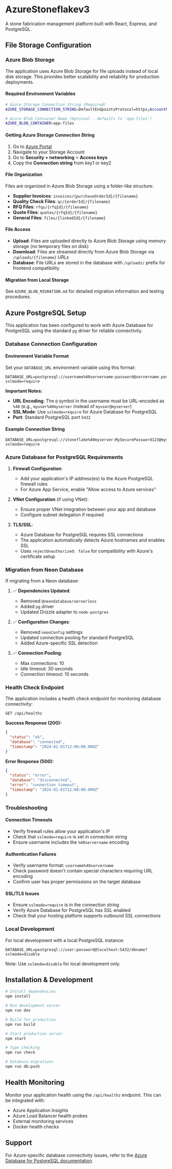 # AzureStoneflakev3

A stone fabrication management platform built with React, Express, and PostgreSQL.

## File Storage Configuration

### Azure Blob Storage

The application uses Azure Blob Storage for file uploads instead of local disk storage. This provides better scalability and reliability for production deployments.

#### Required Environment Variables

```bash
# Azure Storage Connection String (Required)
AZURE_STORAGE_CONNECTION_STRING=DefaultEndpointsProtocol=https;AccountName=yourstorageaccount;AccountKey=youraccountkey;EndpointSuffix=core.windows.net

# Azure Blob Container Name (Optional - defaults to 'app-files')
AZURE_BLOB_CONTAINER=app-files
```

#### Getting Azure Storage Connection String

1. Go to [Azure Portal](https://portal.azure.com)
2. Navigate to your Storage Account
3. Go to **Security + networking** > **Access keys**
4. Copy the **Connection string** from key1 or key2

#### File Organization

Files are organized in Azure Blob Storage using a folder-like structure:

- **Supplier Invoices**: `invoices/{purchaseOrderId}/{filename}`
- **Quality Check Files**: `qc/{orderId}/{filename}`
- **RFQ Files**: `rfqs/{rfqId}/{filename}`
- **Quote Files**: `quotes/{rfqId}/{filename}`
- **General Files**: `files/{linkedId}/{filename}`

#### File Access

- **Upload**: Files are uploaded directly to Azure Blob Storage using memory storage (no temporary files on disk)
- **Download**: Files are streamed directly from Azure Blob Storage via `/uploads/{filename}` URLs
- **Database**: File URLs are stored in the database with `/uploads/` prefix for frontend compatibility

#### Migration from Local Storage

See `AZURE_BLOB_MIGRATION.md` for detailed migration information and testing procedures.

## Azure PostgreSQL Setup

This application has been configured to work with Azure Database for PostgreSQL using the standard `pg` driver for reliable connectivity.

### Database Connection Configuration

#### Environment Variable Format
Set your `DATABASE_URL` environment variable using this format:
```
DATABASE_URL=postgresql://username%40servername:password@servername.postgres.database.azure.com:5432/databasename?sslmode=require
```

**Important Notes:**
- **URL Encoding**: The `@` symbol in the username must be URL-encoded as `%40` (e.g., `myuser%40myserver` instead of `myuser@myserver`)
- **SSL Mode**: Use `sslmode=require` for Azure Database for PostgreSQL
- **Port**: Standard PostgreSQL port `5432`

#### Example Connection String
```
DATABASE_URL=postgresql://stoneflake%40myserver:MySecurePassword123@myserver.postgres.database.azure.com:5432/stoneflakedb?sslmode=require
```

### Azure Database for PostgreSQL Requirements

1. **Firewall Configuration**: 
   - Add your application's IP address(es) to the Azure PostgreSQL firewall rules
   - For Azure App Service, enable "Allow access to Azure services"

2. **VNet Configuration** (if using VNet):
   - Ensure proper VNet integration between your app and database
   - Configure subnet delegation if required

3. **TLS/SSL**:
   - Azure Database for PostgreSQL requires SSL connections
   - The application automatically detects Azure hostnames and enables SSL
   - Uses `rejectUnauthorized: false` for compatibility with Azure's certificate setup

### Migration from Neon Database

If migrating from a Neon database:

1. ✅ **Dependencies Updated**: 
   - Removed `@neondatabase/serverless` 
   - Added `pg` driver
   - Updated Drizzle adapter to `node-postgres`

2. ✅ **Configuration Changes**:
   - Removed `neonConfig` settings
   - Updated connection pooling for standard PostgreSQL
   - Added Azure-specific SSL detection

3. ✅ **Connection Pooling**:
   - Max connections: 10
   - Idle timeout: 30 seconds  
   - Connection timeout: 10 seconds

### Health Check Endpoint

The application includes a health check endpoint for monitoring database connectivity:

```
GET /api/healthz
```

**Success Response (200):**
```json
{
  "status": "ok",
  "database": "connected", 
  "timestamp": "2024-01-01T12:00:00.000Z"
}
```

**Error Response (500):**
```json
{
  "status": "error",
  "database": "disconnected",
  "error": "connection timeout",
  "timestamp": "2024-01-01T12:00:00.000Z"
}
```

### Troubleshooting

#### Connection Timeouts
- Verify firewall rules allow your application's IP
- Check that `sslmode=require` is set in connection string
- Ensure username includes the `%40servername` encoding

#### Authentication Failures  
- Verify username format: `username%40servername`
- Check password doesn't contain special characters requiring URL encoding
- Confirm user has proper permissions on the target database

#### SSL/TLS Issues
- Ensure `sslmode=require` is in the connection string
- Verify Azure Database for PostgreSQL has SSL enabled
- Check that your hosting platform supports outbound SSL connections

### Local Development

For local development with a local PostgreSQL instance:
```
DATABASE_URL=postgresql://user:password@localhost:5432/dbname?sslmode=disable
```

Note: Use `sslmode=disable` for local development only.

## Installation & Development

```bash
# Install dependencies
npm install

# Run development server
npm run dev

# Build for production
npm run build

# Start production server  
npm start

# Type checking
npm run check

# Database migrations
npm run db:push
```

## Health Monitoring

Monitor your application health using the `/api/healthz` endpoint. This can be integrated with:
- Azure Application Insights
- Azure Load Balancer health probes  
- External monitoring services
- Docker health checks

## Support

For Azure-specific database connectivity issues, refer to the [Azure Database for PostgreSQL documentation](https://docs.microsoft.com/en-us/azure/postgresql/).